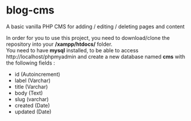 # blog-cms
A basic vanilla PHP CMS for adding / editing / deleting pages and content

In order for you to use this project, you need to download/clone the repository into your **/xampp/htdocs/** folder.
</br>
You need to have **mysql** installed, to be able to access http://localhost/phpmyadmin and create a new database named **cms** with the following fields : 
 * id (Autoincrement)
 * label (Varchar)
 * title (Varchar)
 * body (Text)
 * slug (varchar)
 * created (Date)
 * updated (Date)
